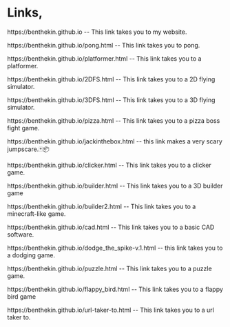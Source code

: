 <h1>Links,</h1>
<p>https://benthekin.github.io -- This link takes you to my website.</p>
<p>https://benthekin.github.io/pong.html -- This link takes you to pong.</p>
<p>https://benthekin.github.io/platformer.html -- This link takes you to a platformer.</p>
<p>https://benthekin.github.io/2DFS.html -- This link takes you to a 2D flying simulator.</p>
<p>https://benthekin.github.io/3DFS.html -- This link takes you to a 3D flying simulator.</p>
<p>https://benthekin.github.io/pizza.html -- This link takes you to a pizza boss fight game.</p>
<p>https://benthekin.github.io/jackinthebox.html -- this link makes a very scary jumpscare.🃏📦</p>
<p>https://benthekin.github.io/clicker.html -- This link takes you to a clicker game.</p>
<p>https://benthekin.github.io/builder.html -- This link takes you to a 3D builder game</p>
<p>https://benthekin.github.io/builder2.html -- This link takes you to a minecraft-like game.</p>
<p>https://benthekin.github.io/cad.html -- This link takes you to a basic CAD software.</p>
<p>https://benthekin.github.io/dodge_the_spike-v.1.html -- this link takes you to a dodging game.</p>
<p>https://benthekin.github.io/puzzle.html -- This link takes you to a puzzle game.</p>
<p>https://benthekin.github.io/flappy_bird.html -- This link takes you to a flappy bird game</p>
<p>https://benthekin.github.io/url-taker-to.html -- This link takes you to a url taker to.</p>

